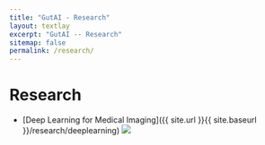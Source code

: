 ```yaml
---
title: "GutAI - Research"
layout: textlay
excerpt: "GutAI -- Research"
sitemap: false
permalink: /research/
---
```


# Research
* [Deep Learning for Medical Imaging]({{ site.url }}{{ site.baseurl }}/research/deeplearning)
  <img src='{{ site.url }}{{ site.baseurl }}/images/carousel/c2.jpg' class='img-responsive' style='max-width: 300px' />
